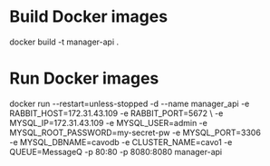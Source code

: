 # Build Docker images
docker build -t manager-api .

# Run Docker images
docker run --restart=unless-stopped -d --name manager_api -e RABBIT_HOST=172.31.43.109 -e RABBIT_PORT=5672 \ 
            -e MYSQL_IP=172.31.43.109 -e MYSQL_USER=admin -e MYSQL_ROOT_PASSWORD=my-secret-pw -e MYSQL_PORT=3306 \
            -e MYSQL_DBNAME=cavodb -e CLUSTER_NAME=cavo1 -e QUEUE=MessageQ -p 80:80 -p 8080:8080 manager-api
